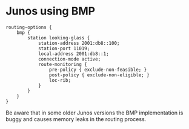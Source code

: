 # Junos using BMP

```
routing-options {
    bmp {
        station looking-glass {
            station-address 2001:db8::100;
            station-port 11019;
            local-address 2001:db8::1;
            connection-mode active;
            route-monitoring {
                pre-policy { exclude-non-feasible; }
                post-policy { exclude-non-eligible; }
                loc-rib;
            }
        }
    }
}
```

Be aware that in some older Junos versions the BMP implementation is buggy and causes memory leaks in the routing process.
